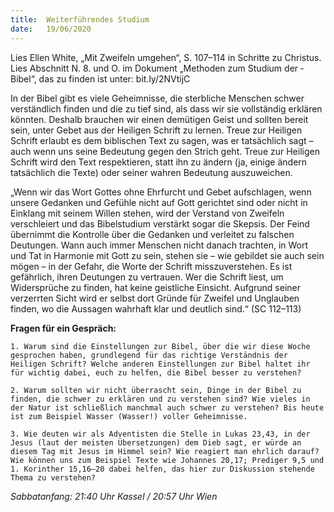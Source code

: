 ```yaml
---
title:  Weiterführendes Studium
date:   19/06/2020
---
```


Lies Ellen White, „Mit Zweifeln umgehen“, S. 107–114 in Schritte zu ­Christus. Lies Abschnitt N. 8. und O. im Dokument „Methoden zum Studium der ­Bibel“, das zu finden ist unter: bit.ly/2NVtijC

In der Bibel gibt es viele Geheimnisse, die sterbliche Menschen schwer verständlich finden und die zu tief sind, als dass wir sie vollständig erklären könnten. Deshalb brauchen wir einen demütigen Geist und sollten bereit sein, unter Gebet aus der Heiligen Schrift zu lernen. Treue zur Heiligen Schrift erlaubt es dem biblischen Text zu sagen, was er tatsächlich sagt – auch wenn uns seine Bedeutung gegen den Strich geht. Treue zur Heiligen Schrift wird den Text respektieren, statt ihn zu ändern (ja, einige ändern tatsächlich die Texte) oder seiner wahren Bedeutung auszuweichen.

„Wenn wir das Wort Gottes ohne Ehrfurcht und Gebet aufschlagen, wenn unsere Gedanken und Gefühle nicht auf Gott gerichtet sind oder nicht in Einklang mit seinem Willen stehen, wird der Verstand von Zweifeln verschleiert und das Bibelstudium verstärkt sogar die Skepsis. Der Feind übernimmt die Kontrolle über die Gedanken und verleitet zu falschen Deutungen. Wann auch immer Menschen nicht danach trachten, in Wort und Tat in Harmonie mit Gott zu sein, stehen sie – wie gebildet sie auch sein mögen – in der Gefahr, die Worte der Schrift misszuverstehen. Es ist gefährlich, ihren Deutungen zu vertrauen. Wer die Schrift liest, um Widersprüche zu finden, hat keine geistliche Einsicht. Aufgrund seiner verzerrten Sicht wird er selbst dort Gründe für Zweifel und Unglauben finden, wo die Aussagen wahrhaft klar und deutlich sind.“ (SC 112–113)

**Fragen für ein Gespräch:**

`1. Warum sind die Einstellungen zur Bibel, über die wir diese Woche gesprochen haben, grundlegend für das richtige Verständnis der Heiligen Schrift? Welche anderen Einstellungen zur Bibel haltet ihr für wichtig dabei, euch zu helfen, die Bibel besser zu verstehen?`

`2. Warum sollten wir nicht überrascht sein, Dinge in der Bibel zu finden, die schwer zu erklären und zu verstehen sind? Wie vieles in der Natur ist schließlich manchmal auch schwer zu verstehen? Bis heute ist zum Beispiel Wasser (Wasser!) voller Geheimnisse.`

`3. Wie deuten wir als Adventisten die Stelle in Lukas 23,43, in der Jesus
(laut der meisten Übersetzungen) dem Dieb sagt, er würde an diesem Tag mit Jesus im Himmel sein? Wie reagiert man ehrlich darauf? Wie können uns zum Beispiel Texte wie Johannes 20,17; Prediger 9,5 und 1. Korinther 15,16–20 dabei helfen, das hier zur Diskussion stehende Thema zu verstehen?`

_Sabbatanfang: 21:40 Uhr Kassel / 20:57 Uhr Wien_